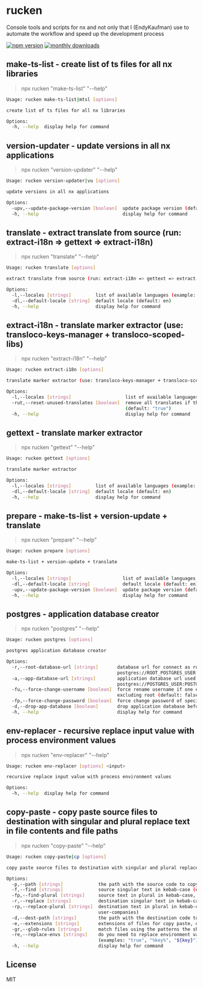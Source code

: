 # rucken

Console tools and scripts for nx and not only that I (EndyKaufman) use to automate the workflow and speed up the development process

[![npm version](https://badge.fury.io/js/rucken.svg)](https://badge.fury.io/js/rucken)
[![monthly downloads](https://badgen.net/npm/dm/rucken)](https://www.npmjs.com/package/rucken)

## make-ts-list - create list of ts files for all nx libraries

> npx rucken "make-ts-list" "--help"

```sh
Usage: rucken make-ts-list|mtsl [options]

create list of ts files for all nx libraries

Options:
  -h, --help  display help for command
```

## version-updater - update versions in all nx applications

> npx rucken "version-updater" "--help"

```sh
Usage: rucken version-updater|vu [options]

update versions in all nx applications

Options:
  -upv,--update-package-version [boolean]  update package version (default: true)
  -h, --help                               display help for command
```

## translate - extract translate from source (run: extract-i18n => gettext => extract-i18n)

> npx rucken "translate" "--help"

```sh
Usage: rucken translate [options]

extract translate from source (run: extract-i18n => gettext => extract-i18n)

Options:
  -l,--locales [strings]         list of available languages (example: ru,en)
  -dl,--default-locale [string]  default locale (default: en)
  -h, --help                     display help for command
```

## extract-i18n - translate marker extractor (use: transloco-keys-manager + transloco-scoped-libs)

> npx rucken "extract-i18n" "--help"

```sh
Usage: rucken extract-i18n [options]

translate marker extractor (use: transloco-keys-manager + transloco-scoped-libs)

Options:
  -l,--locales [strings]                    list of available languages (example: ru,en)
  -rut,--reset-unused-translates [boolean]  remove all translates if they not found in source code (default: true)
                                            (default: "true")
  -h, --help                                display help for command
```

## gettext - translate marker extractor

> npx rucken "gettext" "--help"

```sh
Usage: rucken gettext [options]

translate marker extractor

Options:
  -l,--locales [strings]         list of available languages (example: ru,en)
  -dl,--default-locale [string]  default locale (default: en)
  -h, --help                     display help for command
```

## prepare - make-ts-list + version-update + translate

> npx rucken "prepare" "--help"

```sh
Usage: rucken prepare [options]

make-ts-list + version-update + translate

Options:
  -l,--locales [strings]                   list of available languages (example: ru,en)
  -dl,--default-locale [string]            default locale (default: en)
  -upv,--update-package-version [boolean]  update package version (default: true)
  -h, --help                               display help for command
```

## postgres - application database creator

> npx rucken "postgres" "--help"

```sh
Usage: rucken postgres [options]

postgres application database creator

Options:
  -r,--root-database-url [strings]       database url for connect as root user (example:
                                         postgres://ROOT_POSTGRES_USER:ROOT_POSTGRES_PASSWORD@localhost:POSTGRES_PORT/postgres?schema=public)
  -a,--app-database-url [strings]        application database url used for create new database (example:
                                         postgres://POSTGRES_USER:POSTGRES_PASSWORD@localhost:POSTGRES_PORT/POSTGRES_DATABASE?schema=public)
  -fu,--force-change-username [boolean]  force rename username if one exists in database for app-database-url
                                         excluding root (default: false)
  -fp,--force-change-password [boolean]  force change password of specified app-database-url (default: false)
  -d,--drop-app-database [boolean]       drop application database before try create it (default: false)
  -h, --help                             display help for command
```

## env-replacer - recursive replace input value with process environment values

> npx rucken "env-replacer" "--help"

```sh
Usage: rucken env-replacer [options] <input>

recursive replace input value with process environment values

Options:
  -h, --help  display help for command
```

## copy-paste - copy paste source files to destination with singular and plural replace text in file contents and file paths

> npx rucken "copy-paste" "--help"

```sh
Usage: rucken copy-paste|cp [options]

copy paste source files to destination with singular and plural replace text in file contents and file paths

Options:
  -p,--path [strings]             the path with the source code to copy, it uses the current CWD if it is not defined, default: "." (example: ../../src)
  -f,--find [strings]             source singular text in kebab-case (example: user-role)
  -fp,--find-plural [strings]     source text in plural in kebab-case, if not defined, it will be automatically detected programmatically (example: user-rules)
  -r,--replace [strings]          destination singular text in kebab-case (example: user-company)
  -rp,--replace-plural [strings]  destination text in plural in kebab-case, if not defined, it will be automatically detected programmatically (example:
                                  user-companies)
  -d,--dest-path [strings]        the path with the destination code to paste, it uses the "path" if it is not defined, default: "." (example: ../../src)
  -e,--extensions [strings]       extensions of files for copy paste, default: "ts,html,htm,scss,css,txt,json,yaml,yml,xml,js.esm,sh" (example: py,ini)
  -gr,--glob-rules [strings]      match files using the patterns the shell uses
  -re,--replace-envs [strings]    do you need to replace environment variables when copying, you can specify a template, the default template is %key%
                                  (examples: "true", "%key%", "${key}")
  -h, --help                      display help for command
```

## License

MIT
